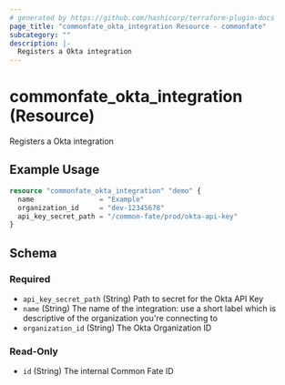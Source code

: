 ```yaml
---
# generated by https://github.com/hashicorp/terraform-plugin-docs
page_title: "commonfate_okta_integration Resource - commonfate"
subcategory: ""
description: |-
  Registers a Okta integration
---
```


# commonfate_okta_integration (Resource)

Registers a Okta integration

## Example Usage

```terraform
resource "commonfate_okta_integration" "demo" {
  name                = "Example"
  organization_id     = "dev-12345678"
  api_key_secret_path = "/common-fate/prod/okta-api-key"
}
```

<!-- schema generated by tfplugindocs -->
## Schema

### Required

- `api_key_secret_path` (String) Path to secret for the Okta API Key
- `name` (String) The name of the integration: use a short label which is descriptive of the organization you're connecting to
- `organization_id` (String) The Okta Organization ID

### Read-Only

- `id` (String) The internal Common Fate ID


